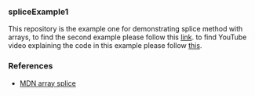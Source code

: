 ### spliceExample1
This repository is the example one for demonstrating splice method with arrays, to find the second example please follow this [link](https://github.com/Nechir-89/spliceExample2). to find YouTube video explaining the code in this example please follow [this](https://www.youtube.com/watch?v=qx7NWc9jJ3g).

### References

- [MDN array splice](https://developer.mozilla.org/en-US/docs/Web/JavaScript/Reference/Global_Objects/Array/splice)
